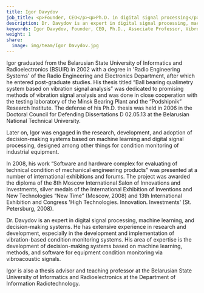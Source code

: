 ```yaml
---
title: Igor Davydov
job_title: <p>Founder, CEO</p><p>Ph.D. in digital signal processing</p><p>Associate Professor in Belarusian State University of Informatics and Radioelectronics</p>
description: Dr. Davydov is an expert in digital signal processing, machine learning, and decision-making systems. He has extensive experience in research and development, especially in the development and implementation of vibration-based condition monitoring systems.
keywords: Igor Davydov, Founder, CEO, Ph.D., Associate Professor, VibroBox
weight: 1
share:
  image: img/team/Igor Davydov.jpg
---
```

Igor graduated from the Belarusian State University of Informatics and Radioelectronics (BSUIR) in 2002 with a degree in 'Radio Engineering Systems' of the Radio Engineering and Electronics Department, after which he entered post-graduate studies. His thesis titled “Ball bearing qualimetry system based on vibration signal analysis” was dedicated to promising methods of vibration signal analysis and was done in close cooperation with the testing laboratory of the Minsk Bearing Plant and the “Podshipnik” Research Institute. The defense of his Ph.D. thesis was held in 2006 in the Doctoral Council for Defending Dissertations D 02.05.13 at the Belarusian National Technical University.

Later on, Igor was engaged in the research, development, and adoption of decision-making systems based on machine learning and digital signal processing, designed among other things for condition monitoring of industrial equipment.

In 2008, his work “Software and hardware complex for evaluating of technical condition of mechanical engineering products” was presented at a number of international exhibitions and forums. The project was awarded the diploma of the 8th Moscow International Salon of Innovations and Investments, silver medals of the International Exhibition of Inventions and New Technologies “New Time” (Moscow, 2008) and 13th International Exhibition and Congress 'High Technologies. Innovation. Investments' (St. Petersburg, 2008).

Dr. Davydov is an expert in digital signal processing, machine learning, and decision-making systems. He has extensive experience in research and development, especially in the development and implementation of vibration-based condition monitoring systems. His area of expertise is the development of decision-making systems based on machine learning, methods, and software for equipment condition monitoring via vibroacoustic signals.

Igor is also a thesis advisor and teaching professor at the Belarusian State University of Informatics and Radioelectronics at the Department of Information Radiotechnology.
